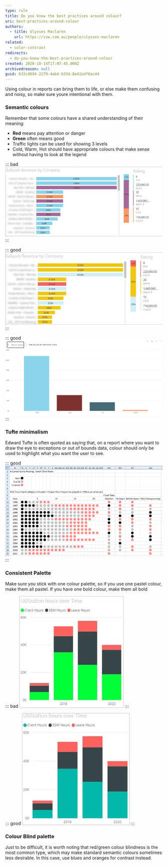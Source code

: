 ```yaml
---
type: rule
title: Do you know the best practices around colour?
uri: best-practices-around-colour
authors:
  - title: Ulysses Maclaren
    url: https://ssw.com.au/people/ulysses-maclaren
related:
  - color-contrast
redirects:
  - do-you-know-the-best-practices-around-colour
created: 2020-10-14T17:07:45.000Z
archivedreason: null
guid: 632c4694-2279-4ab4-b33d-8e42edf6ac44
---
```

Using colour in reports can bring them to life, or else make them confusing and noisy, so make sure youre intentional with them.

<!--endintro-->

### Semantic colours

Remember that some colours have a shared understanding of their meaning:

* **Red** means pay attention or danger
* **Green** often means good
* Traffic lights can be used for showing 3 levels
* Cold, Warm, Hot should have appropriate colours that make sense without having to look at the legend

::: bad
![Figure: Bad example – Non-semantic colours cause confusion](colours-powerbi-bad.jpg)
:::

::: good
![Figure: Good example – Obvious colours used for Cold, Warm, and Hot](colours-powerbi-good.jpg)
:::

::: good
![Figure: Good example – Using the correct state colours (e.g. In Australia: NSW = light blue, QLD = maroon, VIC = dark blue, etc)](state-colors.png)
:::

### Tufte minimalism

Edward Tufte is often quoted as saying that, on a report where you want to draw the eye to exceptions or out of bounds data, colour should only be used to highlight what you want the user to see.

::: good
![Figure: Good example – The black stands out as everything else looks translucent](tufte-good.png)
:::

### Consistent Palette

Make sure you stick with one colour palette, so if you use one pastel colour, make them all pastel. If you have one bold colour, make them all bold

::: bad
![Figure: Bad example – Inconsistent palette feel like the colours clash](pallete-bad.jpg)
:::

::: good
![Figure: Good example – Consistent colour palette](pallete-good.jpg)
:::

### Colour Blind palette

Just to be difficult, it is worth noting that red/green colour blindness is the most common type, which may make standard semantic colours sometimes less desirable. In this case, use blues and oranges for contrast instead.
